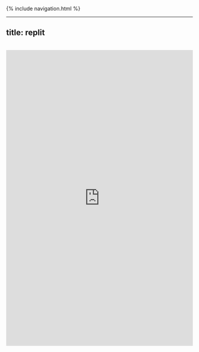 {% include navigation.html %}

---
title: replit
---

<br>

<center><iframe frameborder="0" width="100%" height="800px" src="https://replit.com/@linltl135135/lindaliu-1?lite=true#main.py"></center>
